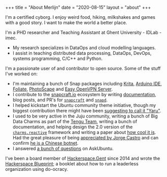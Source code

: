 +++
title = "About Merlijn"
date = "2020-08-15"
layout = "about"
+++

I'm a certified cyborg. I enjoy weird food, hiking, milkshakes and games with a good story. I want to make the world a better place.

I'm a PHD researcher and Teaching Assistant at Ghent University - IDLab - imec.

* My research specializes in DataOps and cloud modelling languages.
* I assist in teaching distributed data processing, DataOps, DevOps, systems programming, C/C++ and Python.

I'm a passionate user of and contributor to open source. Some of the stuff I've worked on:

* I'm maintaining a bunch of Snap packages including [Krita](https://snapcraft.io/krita), [Arduino IDE](https://snapcraft.io/arduino), [Foliate](https://snapcraft.io/foliate), [PhotoScape](https://snapcraft.io/photoscape) and [Easy OpenVPN Server](https://snapcraft.io/easy-openvpn-server).
* I contribute to the [snapcraft.io](https://snapcraft.io) ecosystem by writing [documentation](https://forum.snapcraft.io/search?expanded=true&q=%23doc%20%40galgalesh), blog posts, and PR's for [`snapcraft`](https://github.com/snapcore/snapcraft/pulls?q=is%3Apr+author%3Agalgalesh+) and [`snapd`](https://github.com/snapcore/snapd/pulls?q=is%3Apr+author%3Agalgalesh+).
* I helped kickstart the Ubuntu community theme initiative, though my biggest contribution there might have been [suggesting to call it "Yaru"](https://web.archive.org/web/20191221231025/https://didrocks.fr/2018/04/24/welcome-to-the-ubuntu-bionic-age-behind-communitheme-interviewing-merlijn/).
* I used to be very active in the Juju community, writing a bunch of Big Data Charms as part of the [Tengu Team](https://jaas.ai/u/tengu-team), writing a bunch of documentation, and helping design the 2.0 version of the [`charms.reactive`](https://charmsreactive.readthedocs.io/en/latest/) framework and writing a paper about [how cool it is](https://www.researchgate.net/publication/325618935_Beyond_Generic_Lifecycles_Reusable_Modeling_of_Custom-Fit_Management_Workflows_for_Cloud_Applications). Had the great pleasure of being [appreciated by Jorge Castro](http://www.jorgecastro.org/2015/11/20/i-appreciate-merlijn-sebrechts/) and can confirm [he is a Chinese botnet](https://meta.askubuntu.com/a/1902/172367).
* I answered [a bunch of questions](https://askubuntu.com/users/172367/merlijn-sebrechts) on AskUbuntu.

I've been a board member of [Hackerspace.Gent](https://hackerspace.gent) since 2014 and wrote the [Hackerspace Blueprint](https://hackerspace.design); a booklet about how to run a leaderless organization using do-ocracy.
